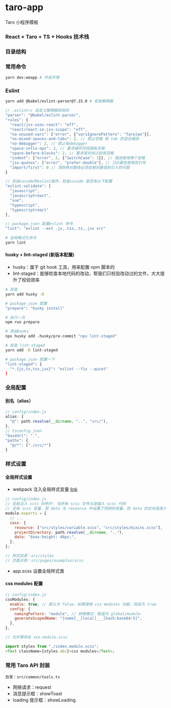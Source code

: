 # taro-app

Taro 小程序模板

### React + Taro + TS + Hooks 技术栈

### 目录结构

### 常用命令

```bash
yarn dev:weapp # 开发环境
```

### Eslint

```bash
yarn add @babel/eslint-parser@7.15.0 # 安装解释器
```

```js
// .eslintrc 自定义解释器和规则
"parser": "@babel/eslint-parser",
"rules": {
  "react/jsx-uses-react": "off",
  "react/react-in-jsx-scope": "off",
  "no-unused-vars": ["error", {"varsIgnorePattern": "Taro|wx"}],
  "no-mixed-spaces-and-tabs": 2, // 禁止空格 和 tab 的混合缩进
  "no-debugger": 2, // 禁止有debugger
  "space-infix-ops": 2, // 要求操作符周围有空格
  "space-before-blocks": 2, // 要求语句块之前有空格
  "indent": ["error", 2, {"SwitchCase": 1}], // 缩进使用两个空格
  "jsx-quotes": ["error", "prefer-double"], // JSX属性使用双引号
  "import/first": 0 // 消除绝对路径必须在相对路径前引入的问题
}

// 安装vscode的eslint插件，检查vscode 是否有以下配置
"eslint.validate": [
  "javascript",
  "javascriptreact",
  "vue",
  "typescript",
  "typescriptreact"
],

// package.json 配置eslint 命令
"lint": "eslint --ext .js,.tsx,.ts,.jsx src"
```

```bash
# 全局格式化命令
yarn lint
```

#### husky + lint-staged (新版本配置)

- husky：属于 git hook 工具，用来配置 npm 脚本的
- lint-staged：能够检查本地代码的改动，帮我们只校验改动过的文件，大大提升了校验效率

```bash
# 安装
yarn add husky -D

# package.json 配置
"prepare": "husky install"

# 执行一次
npm run prepare

# 添加hooks
npx husky add .husky/pre-commit "npx lint-staged"

# 安装 lint-staged
yarn add -D lint-staged

# package.json 配置一下
"lint-staged": {
  "*.{js,ts,tsx,jsx}": "eslint --fix --quiet"
}
```

### 全局配置

#### 别名（alias）

```js
// config/index.js
alias: {
  "@": path.resolve(__dirname, "..", "src/"),
},
// tsconfig.json
"baseUrl": ".",
"paths": {
  "@/*": ["./src/*"]
}
```

### 样式设置

#### 全局样式设置

- webpack 注入全局样式变量 [link](https://taro-docs.jd.com/taro/docs/config-detail#sass)

```js
// config/index.js
// 全局注入 scss 的例子: 往所有 scss 文件头部插入 scss 代码
// 全局 scss 变量，若 data 与 resource 中设置了同样的变量，则 data 的优先级高于 resource
module.exports = {
  // ...
  sass: {
    resource: ["src/styles/variable.scss", "src/styles/mixins.scss"],
    projectDirectory: path.resolve(__dirname, ".."),
    data: "$nav-height: 48px;",
  },
};
```

```js
// 样式目录：src/styles
// 页面示例：src/pages/examples/scss
```

- app.scss 设置全局样式类

#### css modules 配置

```js
// config/index.js
cssModules: {
  enable: true, // 默认为 false，如需使用 css modules 功能，则设为 true
  config: {
    namingPattern: "module", // 转换模式，取值为 global/module
    generateScopedName: "[name]__[local]___[hash:base64:5]",
  },
},
```

```js
// 文件需命名 xxx.module.scss

import styles from "./index.module.scss";
<Text className={styles.abc}>css modules</Text>;
```

### 常用 Taro API 封装

```
目录：src/common/tools.ts
```

- 网络请求：request
- 消息提示框：showToast
- loading 提示框：showLoading
